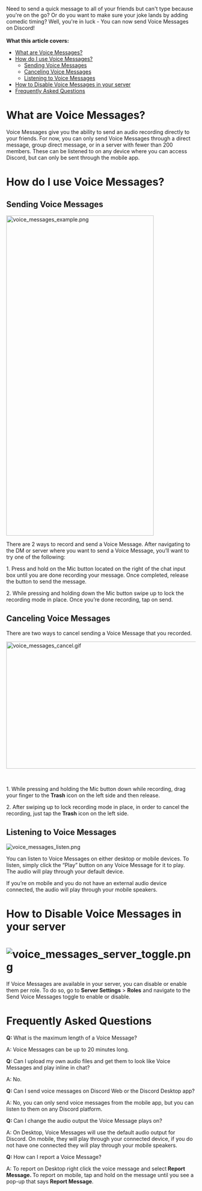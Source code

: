 <p>Need to send a quick message to all of your friends but can't type because you're on the go? Or do you want to make sure your joke lands by adding comedic timing? Well, you're in luck - You can now send Voice Messages on Discord!<br><br><span class="wysiwyg-font-size-large"><strong><span style="background-color: #ffffff;" data-darkreader-inline-bgcolor="">What this article covers:</span></strong></span></p>
<ul>
    <li><a href="#h_01GWHZTVQF14XB4MWF9JRS0QMT" target="_self">What are Voice Messages?</a></li>
    <li>
        <a href="#h_01GWHZV65X6WFR736EB5123ZKY" target="_self">How do I use Voice Messages?</a>
        <ul>
            <li><a href="#h_01GWHZVAH98HXS8E7W2KAFTV0A" target="_self">Sending Voice Messages</a></li>
            <li><a href="#h_01GWHZVF94B4GVD1W0TH2CDSJM" target="_self">Canceling Voice Messages</a></li>
            <li><a href="#h_01GWHZVKZFPZ5569VT9PE4MRPQ" target="_self">Listening to Voice Messages</a></li>
        </ul>
    </li>
    <li><a href="#h_01GY0QJKCN13FJ6QXWXS6HD8BV" target="_self">How to Disable Voice Messages in your server</a></li>
    <li><a href="#h_01GWHZVRDT9K9FJA8EPS16GCM9" target="_self">Frequently Asked Questions</a></li>
</ul>
<h1 id="h_01GWHZTVQF14XB4MWF9JRS0QMT">What are Voice Messages?</h1>
<p>Voice Messages give you the ability to send an audio recording directly to your friends. For now, you can only send Voice Messages through a direct message, group direct message, or in a server with fewer than 200 members. These can be listened to on any device where you can access Discord, but can only be sent through the mobile app. </p>
<h1 id="h_01GWHZV65X6WFR736EB5123ZKY">How do I use Voice Messages?</h1>
<h2 id="h_01GWHZVAH98HXS8E7W2KAFTV0A">Sending Voice Messages</h2>
<p class="wysiwyg-text-align-center"><img src="https://support.discord.com/hc/article_attachments/13525679023255" alt="voice_messages_example.png" width="392" height="849"></p>
<p>There are 2 ways to record and send a Voice Message. After navigating to the DM or server where you want to send a Voice Message, you’ll want to try one of the following:</p>
<p>1. Press and hold on the Mic button located on the right of the chat input box until you are done recording your message. Once completed, release the button to send the message.</p>
<p>2. While pressing and holding down the Mic button swipe up to lock the recording mode in place. Once you’re done recording, tap on send. </p>
<h2 id="h_01GWHZVF94B4GVD1W0TH2CDSJM">Canceling Voice Messages</h2>
<p>There are two ways to cancel sending a Voice Message that you recorded.</p>
<p class="wysiwyg-text-align-center"><img src="https://support.discord.com/hc/article_attachments/13525640106391" alt="voice_messages_cancel.gif" width="643" height="337"></p>
<p> </p>
<p>1. While pressing and holding the Mic button down while recording, drag your finger to the <strong>Trash</strong> icon on the left side and then release. </p>
<p>2. After swiping up to lock recording mode in place, in order to cancel the recording, just tap the <strong>Trash</strong> icon on the left side.</p>
<h2 id="h_01GWHZVKZFPZ5569VT9PE4MRPQ">Listening to Voice Messages</h2>
<p class="wysiwyg-text-align-center"><img src="https://support.discord.com/hc/article_attachments/13525639360535" alt="voice_messages_listen.png"></p>
<p>You can listen to Voice Messages on either desktop or mobile devices. To listen, simply click the “Play” button on any Voice Message for it to play. The audio will play through your default device. </p>
<p>If you’re on mobile and you do not have an external audio device connected, the audio will play through your mobile speakers. </p>
<h1 id="h_01GY0QJKCN13FJ6QXWXS6HD8BV">How to Disable Voice Messages in your server</h1>
<h1 class="wysiwyg-text-align-center"><img src="https://support.discord.com/hc/article_attachments/13856365638935" alt="voice_messages_server_toggle.png"></h1>
<p>If Voice Messages are available in your server, you can disable or enable them per role. To do so, go to <strong>Server Settings</strong> &gt; <strong>Roles</strong> and navigate to the Send Voice Messages toggle to enable or disable.</p>
<h1 id="h_01GWHZVRDT9K9FJA8EPS16GCM9">Frequently Asked Questions</h1>
<p><strong>Q: </strong>What is the maximum length of a Voice Message?</p>
<p>A: Voice Messages can be up to 20 minutes long.</p>
<p><strong>Q: </strong>Can I upload my own audio files and get them to look like Voice Messages and play inline in chat?</p>
<p>A: No.</p>
<p><strong>Q: </strong>Can I send voice messages on Discord Web or the Discord Desktop app?</p>
<p>A: No, you can only send voice messages from the mobile app, but you can listen to them on any Discord platform.  </p>
<p><strong>Q: </strong>Can I change the audio output the Voice Message plays on?</p>
<p>A: On Desktop, Voice Messages will use the default audio output for Discord. On mobile, they will play through your connected device, if you do not have one connected they will play through your mobile speakers.</p>
<p><strong>Q: </strong>How can I report a Voice Message?</p>
<p>A: To report on Desktop right click the voice message and select<strong> Report Message. </strong>To report on mobile, tap and hold on the message until you see a pop-up that says <strong>Report Message</strong>.</p>